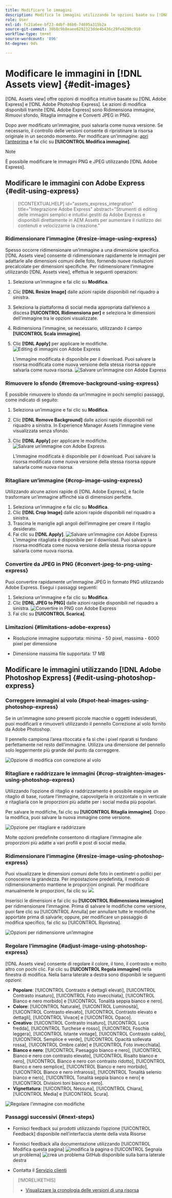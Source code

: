 ```yaml
---
title: Modificare le immagini
description: Modifica le immagini utilizzando le opzioni baate su [!DNL Adobe Photoshop Express] e salva le immagini aggiornate come versioni.
role: User
exl-id: fc21a6ee-bf23-4dbf-86b0-74695a315b2a
source-git-commit: 30b8c9b8eaee6292323dde4b436c29fe8290c910
workflow-type: tm+mt
source-wordcount: '896'
ht-degree: 94%

---
```


# Modificare le immagini in [!DNL Assets view] {#edit-images}

[!DNL Assets view] offre opzioni di modifica intuitive basate su [!DNL Adobe Express] e [!DNL Adobe Photoshop Express]. Le azioni di modifica disponibili tramite [!DNL Adobe Express] sono Ridimensiona immagine, Rimuovi sfondo, Ritaglia immagine e Converti JPEG in PNG.

Dopo aver modificato un’immagine, puoi salvarla come nuova versione. Se necessario, il controllo delle versioni consente di ripristinare la risorsa originale in un secondo momento. Per modificare un’immagine: [apri l’anteprima](/help/assets/navigate-assets-view.md) e fai clic su **[!UICONTROL Modifica immagine]**.

>[!NOTE]
>
>È possibile modificare le immagini PNG e JPEG utilizzando [!DNL Adobe Express].

<!--The editing actions that are available are Spot healing, Crop and straighten, Resize image, and Adjust image.-->

## Modificare le immagini con Adobe Express {#edit-using-express}

>[!CONTEXTUALHELP]
>id="assets_express_integration"
>title="Integrazione Adobe Express"
>abstract="Strumenti di editing delle immagini semplici e intuitivi gestiti da Adobe Express e disponibili direttamente in AEM Assets per aumentare il riutilizzo dei contenuti e velocizzarne la creazione."

### Ridimensionare l’immagine {#resize-image-using-express}

Spesso occorre ridimensionare un’immagine a una dimensione specifica. [!DNL Assets view] consente di ridimensionare rapidamente le immagini per adattarle alle dimensioni comuni delle foto, fornendo nuove risoluzioni precalcolate per dimensioni specifiche. Per ridimensionare l’immagine utilizzando [!DNL Assets view], effettua le seguenti operazioni:

1. Seleziona un’immagine e fai clic su **Modifica**.
2. Clic **[!DNL Resize Image]** dalle azioni rapide disponibili nel riquadro a sinistra.
3. Seleziona la piattaforma di social media appropriata dall’elenco a discesa **[!UICONTROL Ridimensiona per]** e seleziona le dimensioni dell’immagine tra le opzioni visualizzate.
4. Ridimensiona l’immagine, se necessario, utilizzando il campo **[!UICONTROL Scala immagine]**.
5. Clic **[!DNL Apply]** per applicare le modifiche.
   ![Editing di immagini con Adobe Express](assets/adobe-express-resize-image.png)

   L’immagine modificata è disponibile per il download. Puoi salvare la risorsa modificata come nuova versione della stessa risorsa oppure salvarla come nuova risorsa.
   ![Salvare un’immagine con Adobe Express](assets/adobe-express-resize-save.png)

### Rimuovere lo sfondo {#remove-background-using-express}

È possibile rimuovere lo sfondo da un’immagine in pochi semplici passaggi, come indicato di seguito:

1. Seleziona un’immagine e fai clic su **Modifica**.
2. Clic **[!DNL Remove Background]** dalle azioni rapide disponibili nel riquadro a sinistra. In Experience Manager Assets l’immagine viene visualizzata senza sfondo.
3. Clic **[!DNL Apply]** per applicare le modifiche.
   ![Salvare un’immagine con Adobe Express](assets/adobe-express-remove-background.png)

   L’immagine modificata è disponibile per il download. Puoi salvare la risorsa modificata come nuova versione della stessa risorsa oppure salvarla come nuova risorsa.

### Ritagliare un’immagine {#crop-image-using-express}

Utilizzando alcune azioni rapide di [!DNL Adobe Express], è facile trasformare un’immagine affinché sia di dimensioni perfette.

1. Seleziona un’immagine e fai clic su **Modifica**.
2. Clic **[!DNL Crop Image]** dalle azioni rapide disponibili nel riquadro a sinistra.
3. Trascina le maniglie agli angoli dell’immagine per creare il ritaglio desiderato.
4. Fai clic su **[!DNL Apply]**.
   ![Salvare un’immagine con Adobe Express](assets/adobe-express-crop-image.png)
L’immagine ritagliata è disponibile per il download. Puoi salvare la risorsa modificata come nuova versione della stessa risorsa oppure salvarla come nuova risorsa.

### Convertire da JPEG in PNG {#convert-jpeg-to-png-using-express}

Puoi convertire rapidamente un’immagine JPEG in formato PNG utilizzando Adobe Express. Esegui i passaggi seguenti:

1. Seleziona un’immagine e fai clic su **Modifica**.
2. Clic **[!DNL JPEG to PNG]** dalle azioni rapide disponibili nel riquadro a sinistra.
   ![Convertire in PNG con Adobe Express](assets/adobe-express-convert-image.png)
3. Fai clic su **[!UICONTROL Scarica]**.

### Limitazioni {#limitations-adobe-express}

* Risoluzione immagine supportata: minima - 50 pixel, massima - 6000 pixel per dimensione

* Dimensione massima file supportata: 17 MB

## Modificare le immagini utilizzando [!DNL Adobe Photoshop Express] {#edit-using-photoshop-express}

<!--
After editing an image, you can save the new image as a new version. Versioning helps you to revert to the original asset later, if needed. To edit an image, [open its preview](//help/navigate-assets-view.md#preview-assets) and click **[!UICONTROL Edit Image]** ![edit icon](assets/do-not-localize/edit-icon.png) from the rail on the right.

![Options to edit an image](assets/edit-image2.png)

*Figure: The options to edit images are powered by [!DNL Adobe Photoshop Express].*
-->

### Correggere immagini al volo {#spot-heal-images-using-photoshop-express}

Se in un’immagine sono presenti piccole macchie o oggetti indesiderati, puoi modificarli e rimuoverli utilizzando il pennello Correzione al volo fornito da Adobe Photoshop.

Il pennello campiona l’area ritoccata e fa sì che i pixel riparati si fondano perfettamente nel resto dell’immagine. Utilizza una dimensione del pennello solo leggermente più grande del punto da correggere.

![Opzione di modifica con correzione al volo](assets/edit-spot-healing.png)

<!-- 
TBD: See if we should give backlinks to PS docs for these concepts.
For more information about how Spot Healing works in Photoshop, see [retouching and repairing photos](https://helpx.adobe.com/photoshop/using/retouching-repairing-images.html). 
-->

### Ritagliare e raddrizzare le immagini {#crop-straighten-images-using-photoshop-express}

Utilizzando l’opzione di ritaglio e raddrizzamento è possibile eseguire un ritaglio di base, ruotare l’immagine, capovolgerla in orizzontale o in verticale e ritagliarla con le proporzioni più adatte per i social media più popolari.

Per salvare le modifiche, fai clic su **[!UICONTROL Ritaglia immagine]**. Dopo la modifica, puoi salvare la nuova immagine come versione.

![Opzione per ritagliare e raddrizzare](assets/edit-crop-straighten.png)

Molte opzioni predefinite consentono di ritagliare l’immagine alle proporzioni più adatte a vari profili e post di social media.

### Ridimensionare l’immagine {#resize-image-using-photoshop-express}

Puoi visualizzare le dimensioni comuni delle foto in centimetri o pollici per conoscerne la grandezza. Per impostazione predefinita, il metodo di ridimensionamento mantiene le proporzioni originali. Per modificare manualmente le proporzioni, fai clic su ![](assets/do-not-localize/lock-closed-icon.png).

Inserisci le dimensioni e fai clic su **[!UICONTROL Ridimensiona immagine]** per ridimensionare l’immagine. Prima di salvare le modifiche come versione, puoi fare clic su [!UICONTROL Annulla] per annullare tutte le modifiche apportate prima di salvarle; oppure, per modificare un passaggio di modifica specifico, fai clic su [!UICONTROL Ripristina].

![Opzioni per ridimensionre un’immagine](assets/resize-image.png)

### Regolare l’immagine {#adjust-image-using-photoshop-express}

[!DNL Assets view] consente di regolare il colore, il tono, il contrasto e molto altro con pochi clic. Fai clic su **[!UICONTROL Regola immagine]** nella finestra di modifica. Nella barra laterale a destra sono disponibili le seguenti opzioni:

* **Popolare**: [!UICONTROL Contrasto e dettagli elevati], [!UICONTROL Contrasto insaturo], [!UICONTROL Foto invecchiata], [!UICONTROL Bianco e nero morbido] e [!UICONTROL Tonalità seppia bianco e nero].
* **Colore**: [!UICONTROL Naturale], [!UICONTROL Luminosità], [!UICONTROL Contrasto elevato], [!UICONTROL Contrasto elevato e dettagli], [!UICONTROL Vivace] e [!UICONTROL Opaco].
* **Creativo**: [!UICONTROL Contrasto insaturo], [!UICONTROL Luce fredda], [!UICONTROL Turchese e rosso], [!UICONTROL Foschia leggera], [!UICONTROL Istante vintage], [!UICONTROL Contrasto caldo], [!UICONTROL Semplice e verde], [!UICONTROL Opacità sollevata rossa], [!UICONTROL Ombre calde] e [!UICONTROL Foto invecchiata].
* **Bianco e nero**: [!UICONTROL Paesaggio bianco e nero], [!UICONTROL Bianco e nero con contrasto elevato], [!UICONTROL Risalto bianco e nero], [!UICONTROL Bianco e nero con contrasto ridotto], [!UICONTROL Bianco e nero semplice], [!UICONTROL Bianco e nero morbido], [!UICONTROL Bianco e nero infrarossi], [!UICONTROL Tonalità selenio bianco e nero], [!UICONTROL Tonalità seppia bianco e nero] e [!UICONTROL Divisioni toni bianco e nero].
* **Vignettatura**: [!UICONTROL Nessuna], [!UICONTROL Chiara], [!UICONTROL Media] e [!UICONTROL Scura].

![Regolare l’immagine con modifiche](assets/adjust-image.png)

<!--
TBD: Insert a video of the available social media options.
-->

### Passaggi successivi {#next-steps}

* Fornisci feedback sui prodotti utilizzando l’opzione [!UICONTROL Feedback] disponibile nell’interfaccia utente della vista Risorse

* Fornisci feedback alla documentazione utilizzando [!UICONTROL Modifica questa pagina] ![modifica la pagina](assets/do-not-localize/edit-page.png) o [!UICONTROL Segnala un problema] ![crea un problema GitHub](assets/do-not-localize/github-issue.png) disponibile sulla barra laterale destra

* Contatta il [Servizio clienti](https://experienceleague.adobe.com/?support-solution=General&amp;lang=it#support)

>[!MORELIKETHIS]
>
>* [Visualizzare la cronologia delle versioni di una risorsa](/help/assets/navigate-assets-view.md)
